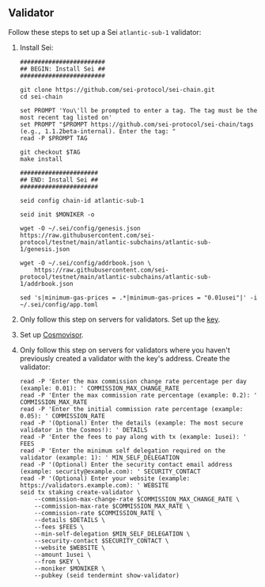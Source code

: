 ## Validator

Follow these steps to set up a Sei `atlantic-sub-1` validator:
1. Install Sei:

    ```shell
    ########################
    ## BEGIN: Install Sei ##
    ########################
   
    git clone https://github.com/sei-protocol/sei-chain.git
    cd sei-chain
   
    set PROMPT 'You\'ll be prompted to enter a tag. The tag must be the most recent tag listed on'
    set PROMPT "$PROMPT https://github.com/sei-protocol/sei-chain/tags (e.g., 1.1.2beta-internal). Enter the tag: "
    read -P $PROMPT TAG
   
    git checkout $TAG
    make install

    ######################
    ## END: Install Sei ##
    ######################
   
    seid config chain-id atlantic-sub-1
   
    seid init $MONIKER -o
    
    wget -O ~/.sei/config/genesis.json https://raw.githubusercontent.com/sei-protocol/testnet/main/atlantic-subchains/atlantic-sub-1/genesis.json
   
    wget -O ~/.sei/config/addrbook.json \
        https://raw.githubusercontent.com/sei-protocol/testnet/main/atlantic-subchains/atlantic-sub-1/addrbook.json

    sed 's|minimum-gas-prices = .*|minimum-gas-prices = "0.01usei"|' -i ~/.sei/config/app.toml
    ```
2. Only follow this step on servers for validators. Set up the [key](../../../key.md).
3. Set up [Cosmovisor](../../../cosmovisor.md).
4. Only follow this step on servers for validators where you haven't previously created a validator with the key's address. Create the validator:

    ```shell
    read -P 'Enter the max commission change rate percentage per day (example: 0.01): ' COMMISSION_MAX_CHANGE_RATE
    read -P 'Enter the max commission rate percentage (example: 0.2): ' COMMISSION_MAX_RATE
    read -P 'Enter the initial commission rate percentage (example: 0.05): ' COMMISSION_RATE
    read -P '(Optional) Enter the details (example: The most secure validator in the Cosmos!): ' DETAILS
    read -P 'Enter the fees to pay along with tx (example: 1usei): ' FEES
    read -P 'Enter the minimum self delegation required on the validator (example: 1): ' MIN_SELF_DELEGATION
    read -P '(Optional) Enter the security contact email address (example: security@example.com): ' SECURITY_CONTACT
    read -P '(Optional) Enter your website (example: https://validators.example.com): ' WEBSITE
    seid tx staking create-validator \
        --commission-max-change-rate $COMMISSION_MAX_CHANGE_RATE \
        --commission-max-rate $COMMISSION_MAX_RATE \
        --commission-rate $COMMISSION_RATE \
        --details $DETAILS \
        --fees $FEES \
        --min-self-delegation $MIN_SELF_DELEGATION \
        --security-contact $SECURITY_CONTACT \
        --website $WEBSITE \
        --amount 1usei \
        --from $KEY \
        --moniker $MONIKER \
        --pubkey (seid tendermint show-validator)
    ```
